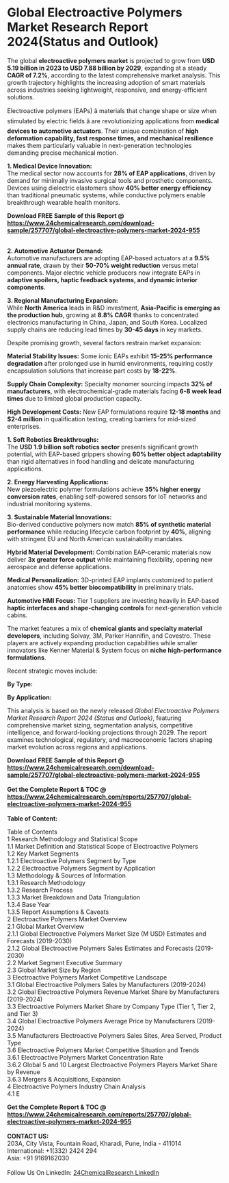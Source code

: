 <h1>Global Electroactive Polymers Market Research Report 2024(Status and Outlook)</h1><p>The global <strong>electroactive polymers market</strong> is projected to grow from <strong>USD 5.19 billion in 2023 to USD 7.88 billion by 2029</strong>, expanding at a steady <strong>CAGR of 7.2%</strong>, according to the latest comprehensive market analysis. This growth trajectory highlights the increasing adoption of smart materials across industries seeking lightweight, responsive, and energy-efficient solutions.</p><p>Electroactive polymers (EAPs) â materials that change shape or size when stimulated by electric fields â are revolutionizing applications from <strong>medical devices to automotive actuators</strong>. Their unique combination of <strong>high deformation capability, fast response times, and mechanical resilience</strong> makes them particularly valuable in next-generation technologies demanding precise mechanical motion.</p><p><strong>1. Medical Device Innovation:</strong><br>
The medical sector now accounts for <strong>28% of EAP applications</strong>, driven by demand for minimally invasive surgical tools and prosthetic components. Devices using dielectric elastomers show <strong>40% better energy efficiency</strong> than traditional pneumatic systems, while conductive polymers enable breakthrough wearable health monitors.</p><div><b>Download FREE Sample of this Report @ 
            <a href="https://www.24chemicalresearch.com/download-sample/257707/global-electroactive-polymers-market-2024-955">
            https://www.24chemicalresearch.com/download-sample/257707/global-electroactive-polymers-market-2024-955</a></b></div><br><p><strong>2. Automotive Actuator Demand:</strong><br>
Automotive manufacturers are adopting EAP-based actuators at a <strong>9.5% annual rate</strong>, drawn by their <strong>50-70% weight reduction</strong> versus metal components. Major electric vehicle producers now integrate EAPs in <strong>adaptive spoilers, haptic feedback systems, and dynamic interior components</strong>.</p><p><strong>3. Regional Manufacturing Expansion:</strong><br>
While <strong>North America</strong> leads in R&amp;D investment, <strong>Asia-Pacific is emerging as the production hub</strong>, growing at <strong>8.8% CAGR</strong> thanks to concentrated electronics manufacturing in China, Japan, and South Korea. Localized supply chains are reducing lead times by <strong>30-45 days</strong> in key markets.</p><p>Despite promising growth, several factors restrain market expansion:</p><p><strong>Material Stability Issues:</strong> Some ionic EAPs exhibit <strong>15-25% performance degradation</strong> after prolonged use in humid environments, requiring costly encapsulation solutions that increase part costs by <strong>18-22%</strong>.</p><p><strong>Supply Chain Complexity:</strong> Specialty monomer sourcing impacts <strong>32% of manufacturers</strong>, with electrochemical-grade materials facing <strong>6-8 week lead times</strong> due to limited global production capacity.</p><p><strong>High Development Costs:</strong> New EAP formulations require <strong>12-18 months</strong> and <strong>$2-4 million</strong> in qualification testing, creating barriers for mid-sized enterprises.</p><p><strong>1. Soft Robotics Breakthroughs:</strong><br>
The <strong>USD 1.9 billion soft robotics sector</strong> presents significant growth potential, with EAP-based grippers showing <strong>60% better object adaptability</strong> than rigid alternatives in food handling and delicate manufacturing applications.</p><p><strong>2. Energy Harvesting Applications:</strong><br>
New piezoelectric polymer formulations achieve <strong>35% higher energy conversion rates</strong>, enabling self-powered sensors for IoT networks and industrial monitoring systems.</p><p><strong>3. Sustainable Material Innovations:</strong><br>
Bio-derived conductive polymers now match <strong>85% of synthetic material performance</strong> while reducing lifecycle carbon footprint by <strong>40%</strong>, aligning with stringent EU and North American sustainability mandates.</p><p><strong>Hybrid Material Development:</strong> Combination EAP-ceramic materials now deliver <strong>3x greater force output</strong> while maintaining flexibility, opening new aerospace and defense applications.</p><p><strong>Medical Personalization:</strong> 3D-printed EAP implants customized to patient anatomies show <strong>45% better biocompatibility</strong> in preliminary trials.</p><p><strong>Automotive HMI Focus:</strong> Tier 1 suppliers are investing heavily in EAP-based <strong>haptic interfaces and shape-changing controls</strong> for next-generation vehicle cabins.</p><p>The market features a mix of <strong>chemical giants and specialty material developers</strong>, including Solvay, 3M, Parker Hannifin, and Covestro. These players are actively expanding production capabilities while smaller innovators like Kenner Material &amp; System focus on <strong>niche high-performance formulations</strong>.</p><p>Recent strategic moves include:</p><p><strong>By Type:</strong></p><p><strong>By Application:</strong></p><p>This analysis is based on the newly released <em>Global Electroactive Polymers Market Research Report 2024 (Status and Outlook)</em>, featuring comprehensive market sizing, segmentation analysis, competitive intelligence, and forward-looking projections through 2029. The report examines technological, regulatory, and macroeconomic factors shaping market evolution across regions and applications.</p><div><b>Download FREE Sample of this Report @ 
            <a href="https://www.24chemicalresearch.com/download-sample/257707/global-electroactive-polymers-market-2024-955">
            https://www.24chemicalresearch.com/download-sample/257707/global-electroactive-polymers-market-2024-955</a></b></div><br><div><b>Get the Complete Report & TOC @ 
            <a href="https://www.24chemicalresearch.com/reports/257707/global-electroactive-polymers-market-2024-955">
            https://www.24chemicalresearch.com/reports/257707/global-electroactive-polymers-market-2024-955</a></b></div><br>
            <b>Table of Content:</b><p>Table of Contents<br />
1 Research Methodology and Statistical Scope<br />
1.1 Market Definition and Statistical Scope of Electroactive Polymers<br />
1.2 Key Market Segments<br />
1.2.1 Electroactive Polymers Segment by Type<br />
1.2.2 Electroactive Polymers Segment by Application<br />
1.3 Methodology & Sources of Information<br />
1.3.1 Research Methodology<br />
1.3.2 Research Process<br />
1.3.3 Market Breakdown and Data Triangulation<br />
1.3.4 Base Year<br />
1.3.5 Report Assumptions & Caveats<br />
2 Electroactive Polymers Market Overview<br />
2.1 Global Market Overview<br />
2.1.1 Global Electroactive Polymers Market Size (M USD) Estimates and Forecasts (2019-2030)<br />
2.1.2 Global Electroactive Polymers Sales Estimates and Forecasts (2019-2030)<br />
2.2 Market Segment Executive Summary<br />
2.3 Global Market Size by Region<br />
3 Electroactive Polymers Market Competitive Landscape<br />
3.1 Global Electroactive Polymers Sales by Manufacturers (2019-2024)<br />
3.2 Global Electroactive Polymers Revenue Market Share by Manufacturers (2019-2024)<br />
3.3 Electroactive Polymers Market Share by Company Type (Tier 1, Tier 2, and Tier 3)<br />
3.4 Global Electroactive Polymers Average Price by Manufacturers (2019-2024)<br />
3.5 Manufacturers Electroactive Polymers Sales Sites, Area Served, Product Type<br />
3.6 Electroactive Polymers Market Competitive Situation and Trends<br />
3.6.1 Electroactive Polymers Market Concentration Rate<br />
3.6.2 Global 5 and 10 Largest Electroactive Polymers Players Market Share by Revenue<br />
3.6.3 Mergers & Acquisitions, Expansion<br />
4 Electroactive Polymers Industry Chain Analysis<br />
4.1 E</p><div><b>Get the Complete Report & TOC @ 
            <a href="https://www.24chemicalresearch.com/reports/257707/global-electroactive-polymers-market-2024-955">
            https://www.24chemicalresearch.com/reports/257707/global-electroactive-polymers-market-2024-955</a></b></div><br><b>CONTACT US:</b><br>
            203A, City Vista, Fountain Road, Kharadi, Pune, India - 411014<br>
            International: +1(332) 2424 294<br>
            Asia: +91 9169162030 <br><br>
            Follow Us On LinkedIn: <a href="https://www.linkedin.com/company/24chemicalresearch/">24ChemicalResearch LinkedIn</a>